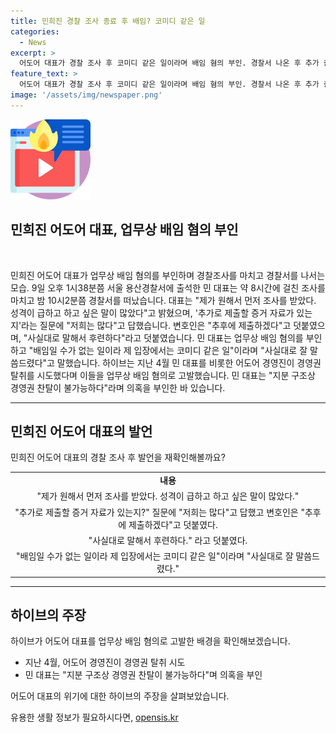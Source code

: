 ```yaml
---
title: 민희진 경찰 조사 종료 후 배임? 코미디 같은 일
categories:
  - News
excerpt: >
  어도어 대표가 경찰 조사 후 코미디 같은 일이라며 배임 혐의 부인. 경찰서 나온 후 추가 증거 많다 밝히고, 변호인은 추후 제출 언급. 사실대로 말해 후련하다며 부인하며 배임 불가능한 일이라 강조. 앞서 하이브가 업무상 배임 혐의로 고발하며 경영권 찬탈 시도 의혹에 대해 부인한 바 있음.
feature_text: >
  어도어 대표가 경찰 조사 후 코미디 같은 일이라며 배임 혐의 부인. 경찰서 나온 후 추가 증거 많다 밝히고, 변호인은 추후 제출 언급. 사실대로 말해 후련하다며 부인하며 배임 불가능한 일이라 강조. 앞서 하이브가 업무상 배임 혐의로 고발하며 경영권 찬탈 시도 의혹에 대해 부인한 바 있음.
image: '/assets/img/newspaper.png'
---
```


<p><img src="/assets/img/news.png" alt="rentncar 속보" /></p>

<h2>민희진 어도어 대표, 업무상 배임 혐의 부인</h2>

<p data-ke-size="size16">&nbsp;</p>

<p>민희진 어도어 대표가 업무상 배임 혐의를 부인하며 경찰조사를 마치고 경찰서를 나서는 모습. 9일 오후 1시38분쯤 서울 용산경찰서에 출석한 민 대표는 약 8시간에 걸친 조사를 마치고 밤 10시2분쯤 경찰서를 떠났습니다. 대표는 "제가 원해서 먼저 조사를 받았다. 성격이 급하고 하고 싶은 말이 많았다"고 밝혔으며, '추가로 제출할 증거 자료가 있는지'라는 질문에 "저희는 많다"고 답했습니다. 변호인은 "추후에 제출하겠다"고 덧붙였으며, "사실대로 말해서 후련하다"라고 덧붙였습니다. 민 대표는 업무상 배임 혐의를 부인하고 "배임일 수가 없는 일이라 제 입장에서는 코미디 같은 일"이라며 "사실대로 잘 말씀드렸다"고 말했습니다. 하이브는 지난 4월 민 대표를 비롯한 어도어 경영진이 경영권 탈취를 시도했다며 이들을 업무상 배임 혐의로 고발했습니다. 민 대표는 "지분 구조상 경영권 찬탈이 불가능하다"라며 의혹을 부인한 바 있습니다.</p>
<hr></p>

<h2>민희진 어도어 대표의 발언</h2>

<p data-ke-size="size16">민희진 어도어 대표의 경찰 조사 후 발언을 재확인해볼까요?</p>

<table>
    <tbody>
        <tr>
            <td style="text-align: center; height: 17px;"><b>내용</b></td>
        </tr>
        <tr>
            <td style="text-align: center; height: 17px;">"제가 원해서 먼저 조사를 받았다. 성격이 급하고 하고 싶은 말이 많았다."</td>
        </tr>
        <tr>
            <td style="text-align: center; height: 17px;">"추가로 제출할 증거 자료가 있는지?" 질문에 "저희는 많다"고 답했고 변호인은 "추후에 제출하겠다"고 덧붙였다.</td>
        </tr>
        <tr>
            <td style="text-align: center; height: 17px;">"사실대로 말해서 후련하다." 라고 덧붙였다.</td>
        </tr>
        <tr>
            <td style="text-align: center; height: 17px;">"배임일 수가 없는 일이라 제 입장에서는 코미디 같은 일"이라며 "사실대로 잘 말씀드렸다."</td>
        </tr>
    </tbody>
</table>

<hr>

<h2>하이브의 주장</h2>

<p data-ke-size="size16">하이브가 어도어 대표를 업무상 배임 혐의로 고발한 배경을 확인해보겠습니다.</p>

<ul>
    <li>지난 4월, 어도어 경영진이 경영권 탈취 시도</li>
    <li>민 대표는 "지분 구조상 경영권 찬탈이 불가능하다"며 의혹을 부인</li>
</ul>

<p data-ke-size="size16">어도어 대표의 위기에 대한 하이브의 주장을 살펴보았습니다.</p>
유용한 생활 정보가 필요하시다면, <a href="https://opensis.kr" rel="dofollow">opensis.kr</a>


